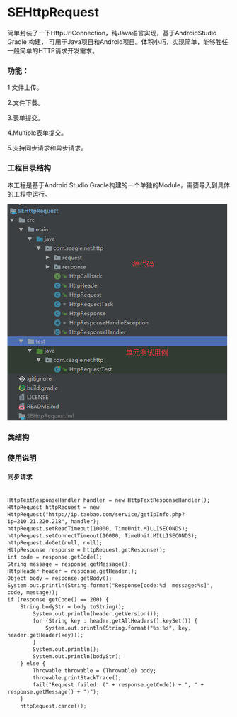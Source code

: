 # SEHttpRequest
简单封装了一下HttpUrlConnection，纯Java语言实现，基于AndroidStudio Gradle 构建，
可用于Java项目和Android项目。体积小巧，实现简单，能够胜任一般简单的HTTP请求开发需求。

### 功能：

1.文件上传。

2.文件下载。

3.表单提交。

4.Multiple表单提交。

5.支持同步请求和异步请求。

### 工程目录结构

本工程是基于Android Studio Gradle构建的一个单独的Module，需要导入到具体的工程中运行。

![工程目录结构](./doc/project_structure.png)



### 类结构




### 使用说明
#### 同步请求
```

HttpTextResponseHandler handler = new HttpTextResponseHandler();
HttpRequest httpRequest = new HttpRequest("http://ip.taobao.com/service/getIpInfo.php?ip=210.21.220.218", handler);
httpRequest.setReadTimeout(10000, TimeUnit.MILLISECONDS);
httpRequest.setConnectTimeout(10000, TimeUnit.MILLISECONDS);
httpRequest.doGet(null, null);
HttpResponse response = httpRequest.getResponse();
int code = response.getCode();
String message = response.getMessage();
HttpHeader header = response.getHeader();
Object body = response.getBody();
System.out.println(String.format("Response[code:%d  message:%s]", code, message));
if (response.getCode() == 200) {
    String bodyStr = body.toString();
        System.out.println(header.getVersion());
        for (String key : header.getAllHeaders().keySet()) {
            System.out.println(String.format("%s:%s", key, header.getHeader(key)));
        }
        System.out.println();
        System.out.println(bodyStr);
    } else {
        Throwable throwable = (Throwable) body;
        throwable.printStackTrace();
        fail("Request failed: (" + response.getCode() + ", " + response.getMessage() + ")");
    }
    httpRequest.cancel();

```